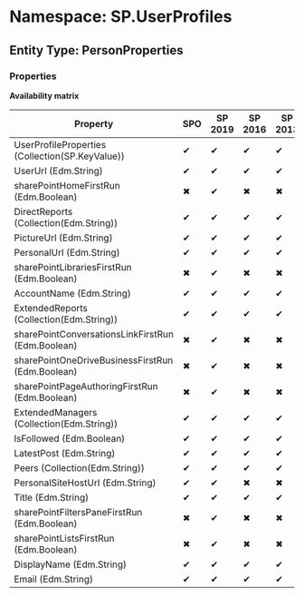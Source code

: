 # Namespace: SP.UserProfiles
## Entity Type: PersonProperties

### Properties

**Availability matrix**

Property | SPO | SP 2019 | SP 2016 | SP 2013
----------|-----|---------|---------|--------
UserProfileProperties (Collection(SP.KeyValue)) | ✔ | ✔ | ✔ | ✔
UserUrl (Edm.String) | ✔ | ✔ | ✔ | ✔
sharePointHomeFirstRun (Edm.Boolean) | ✖ | ✔ | ✖ | ✖
DirectReports (Collection(Edm.String)) | ✔ | ✔ | ✔ | ✔
PictureUrl (Edm.String) | ✔ | ✔ | ✔ | ✔
PersonalUrl (Edm.String) | ✔ | ✔ | ✔ | ✔
sharePointLibrariesFirstRun (Edm.Boolean) | ✖ | ✔ | ✖ | ✖
AccountName (Edm.String) | ✔ | ✔ | ✔ | ✔
ExtendedReports (Collection(Edm.String)) | ✔ | ✔ | ✔ | ✔
sharePointConversationsLinkFirstRun (Edm.Boolean) | ✖ | ✔ | ✖ | ✖
sharePointOneDriveBusinessFirstRun (Edm.Boolean) | ✖ | ✔ | ✖ | ✖
sharePointPageAuthoringFirstRun (Edm.Boolean) | ✖ | ✔ | ✖ | ✖
ExtendedManagers (Collection(Edm.String)) | ✔ | ✔ | ✔ | ✔
IsFollowed (Edm.Boolean) | ✔ | ✔ | ✔ | ✔
LatestPost (Edm.String) | ✔ | ✔ | ✔ | ✔
Peers (Collection(Edm.String)) | ✔ | ✔ | ✔ | ✔
PersonalSiteHostUrl (Edm.String) | ✔ | ✔ | ✖ | ✖
Title (Edm.String) | ✔ | ✔ | ✔ | ✔
sharePointFiltersPaneFirstRun (Edm.Boolean) | ✖ | ✔ | ✖ | ✖
sharePointListsFirstRun (Edm.Boolean) | ✖ | ✔ | ✖ | ✖
DisplayName (Edm.String) | ✔ | ✔ | ✔ | ✔
Email (Edm.String) | ✔ | ✔ | ✔ | ✔

